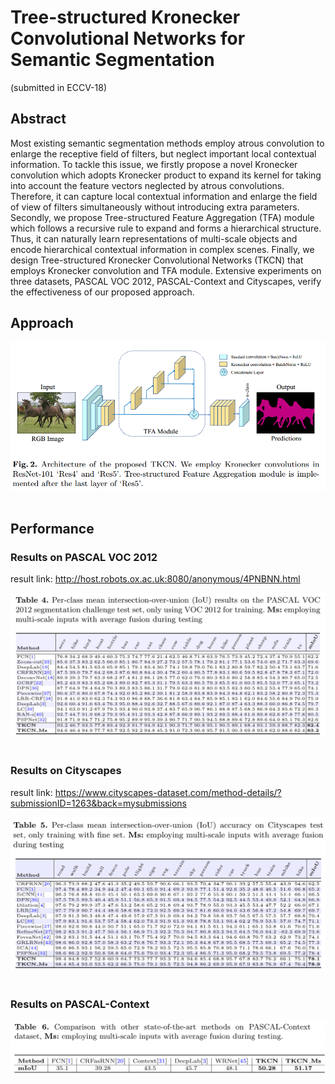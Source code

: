 # Tree-structured Kronecker Convolutional Networks for Semantic Segmentation
(submitted in ECCV-18)

## Abstract
Most existing semantic segmentation methods employ atrous convolution to enlarge the receptive field of filters, but neglect important
local contextual information. To tackle this issue, we firstly propose a novel Kronecker convolution which adopts Kronecker product to expand its kernel for taking into account the feature vectors neglected by atrous convolutions. Therefore, it can capture local contextual information and enlarge the field of view of filters simultaneously without introducing extra parameters. Secondly, we propose Tree-structured Feature Aggregation (TFA) module which follows a recursive rule to expand and forms a hierarchical structure. Thus, it can naturally learn representations of multi-scale objects and encode hierarchical contextual information in complex scenes. Finally, we design Tree-structured Kronecker Convolutional Networks (TKCN) that employs Kronecker convolution and TFA module. Extensive experiments on three datasets, PASCAL VOC 2012, PASCAL-Context and Cityscapes, verify the effectiveness of our proposed approach.

## Approach


<div align="left">
  <img src="img/ArchOfNetwork.png" width="700"><br><br>
</div>

## Performance

### Results on PASCAL VOC 2012
result link: http://host.robots.ox.ac.uk:8080/anonymous/4PNBNN.html

<div align="left">
  <img src="img/voc12_result.png" width="700"><br><br>
</div>

### Results on Cityscapes
result link: https://www.cityscapes-dataset.com/method-details/?submissionID=1263&back=mysubmissions
<div align="left">
  <img src="img/cityscapes_result.png" width="700"><br><br>
</div>

### Results on PASCAL-Context

<div align="left">
  <img src="img/pascalcontext_result.png" width="700"><br><br>
</div>


